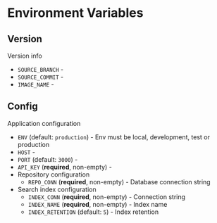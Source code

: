 # Environment Variables

## Version

Version info

 - `SOURCE_BRANCH` - 
 - `SOURCE_COMMIT` - 
 - `IMAGE_NAME` - 

## Config

Application configuration

 - `ENV` (default: `production`) - Env must be local, development, test or production
 - `HOST` - 
 - `PORT` (default: `3000`) - 
 - `API_KEY` (**required**, non-empty) - 
 - Repository configuration
   - `REPO_CONN` (**required**, non-empty) - Database connection string
 - Search index configuration
   - `INDEX_CONN` (**required**, non-empty) - Connection string
   - `INDEX_NAME` (**required**, non-empty) - Index name
   - `INDEX_RETENTION` (default: `5`) - Index retention
